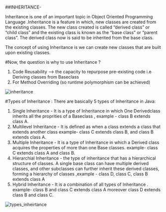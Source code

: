 

##INHERITANCE-

Inheritance is one of an important topic in Object Oriented Programming Language .Inheritance is a feature  in which, new classes are created from the existing classes. The new class created is called “derived class” or “child class” and the existing class is known as the “base class” or “parent class”. The derived class now is said to be inherited from the base class.

The concept of using Inheritance is we can create new classes that are built upon existing classes.

#Now, the question is why to use Inheritance ?

1) Code Reusability --> the capacity to repurpose pre-existing code i.e Deriving classes from Baseclass
2) For Method Overriding (so runtime polymorphism can be achieved)

![inheritance](https://user-images.githubusercontent.com/115156321/232258340-c5776aa8-58ad-446e-a66f-f9dc061adb1a.png)


#Types of Inheritance :
There are basically 5 types of Inheritance in Java:

1) Single Inheritance - It is a type of Inheritance in which One Derivedclass inherits all the proprities of a Baseclass , example - class B extends class A.
2) Multilevel Inheritance - It is defined as when a class extends a class that extends another class
 example- class C extends class B, and class B extends class A.
3) Multiple Inheritance - It is a type of Inheritance in which a Derived class acquires the properties of more than one Base classes. example- class C extends class A and class B.
4) Hierarchial Inheritance - the type of inheritance that has a hierarchical structure of classes. A single base class can have multiple derived classes, and other subclasses can further inherit these derived classes, forming a hierarchy of classes ,example - class D, class C, class B extends class A
5) Hybrid Inheritance - It is a combination of all types of Inheritance . example- class B and class C extends class A moreover class D extends  class B and class C.

![types_inheirtance](https://user-images.githubusercontent.com/115156321/232258033-7f0c12c9-eddd-4fb4-9ed7-432544e21242.jpg)



